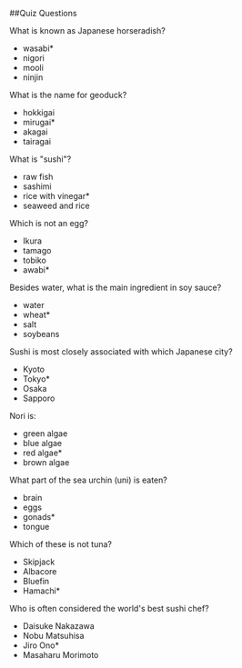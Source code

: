 ##Quiz Questions

What is known as Japanese horseradish?

* wasabi* 
* nigori
* mooli
* ninjin

What is the name for geoduck?

* hokkigai
* mirugai*
* akagai
* tairagai

What is "sushi"?

* raw fish
* sashimi
* rice with vinegar*
* seaweed and rice


Which is not an egg?

* Ikura
* tamago
* tobiko
* awabi*

Besides water, what is the main ingredient in soy sauce?

* water
* wheat*
* salt
* soybeans

Sushi is most closely associated with which Japanese city?

* Kyoto
* Tokyo*
* Osaka
* Sapporo

Nori is:

* green algae
* blue algae
* red algae*
* brown algae

What part of the sea urchin (uni) is eaten?

* brain
* eggs
* gonads*
* tongue

Which of these is not tuna?

* Skipjack
* Albacore
* Bluefin
* Hamachi*

Who is often considered the world's best sushi chef?

* Daisuke Nakazawa
* Nobu Matsuhisa
* Jiro Ono*
* Masaharu Morimoto

